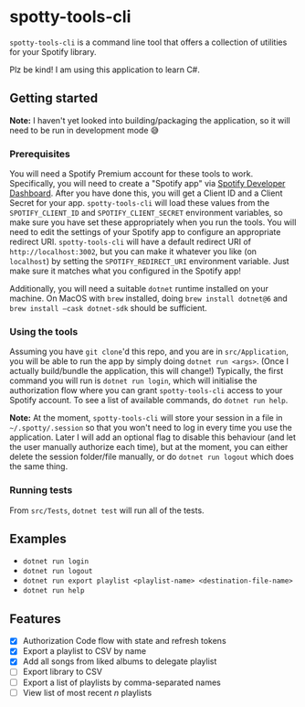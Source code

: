# spotty-tools-cli
`spotty-tools-cli` is a command line tool that offers a collection of utilities for your Spotify library.

Plz be kind! I am using this application to learn C#.

## Getting started
**Note:** I haven't yet looked into building/packaging the application, so it will need to be run in development mode 😅

### Prerequisites
You will need a Spotify Premium account for these tools to work.
Specifically, you will need to create a "Spotify app" via [Spotify Developer Dashboard](https://developer.spotify.com/dashboard/applications).
After you have done this, you will get a Client ID and a Client Secret for your app.
`spotty-tools-cli` will load these values from the `SPOTIFY_CLIENT_ID` and `SPOTIFY_CLIENT_SECRET` environment variables, so make sure you have set these appropriately when you run the tools.
You will need to edit the settings of your Spotify app to configure an appropriate redirect URI.
`spotty-tools-cli` will have a default redirect URI of `http://localhost:3002`, but you can make it whatever you like (on `localhost`) by setting the `SPOTIFY_REDIRECT_URI` environment variable.
Just make sure it matches what you configured in the Spotify app!

Additionally, you will need a suitable `dotnet` runtime installed on your machine.
On MacOS with `brew` installed, doing `brew install dotnet@6` and `brew install —cask dotnet-sdk` should be sufficient.

### Using the tools
Assuming you have `git clone`'d this repo, and you are in `src/Application`, you will be able to run the app by simply doing `dotnet run <args>`.
(Once I actually build/bundle the application, this will change!)
Typically, the first command you will run is `dotnet run login`, which will initialise the authorization flow where you can grant `spotty-tools-cli` access to your Spotify account.
To see a list of available commands, do `dotnet run help`.

**Note:** At the moment, `spotty-tools-cli` will store your session in a file in `~/.spotty/.session` so that you won't need to log in every time you use the application.
Later I will add an optional flag to disable this behaviour (and let the user manually authorize each time), but at the moment, you can either delete the session folder/file manually, or do `dotnet run logout` which does the same thing.

### Running tests
From `src/Tests`, `dotnet test` will run all of the tests.

## Examples
- `dotnet run login`
- `dotnet run logout`
- `dotnet run export playlist <playlist-name> <destination-file-name>`
- `dotnet run help`

## Features
- [x] Authorization Code flow with state and refresh tokens
- [x] Export a playlist to CSV by name
- [x] Add all songs from liked albums to delegate playlist
- [ ] Export library to CSV
- [ ] Export a list of playlists by comma-separated names
- [ ] View list of most recent _n_ playlists
